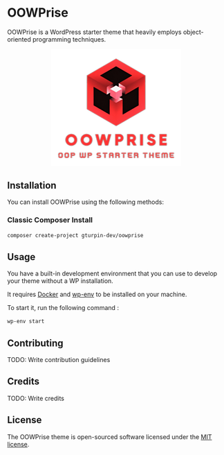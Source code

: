 # OOWPrise
OOWPrise is a WordPress starter theme that heavily employs object-oriented programming techniques.

<p align="center">
  <img width="300" src="./screenshot.png" alt="OOWPrise Logo">
</p>

## Installation

You can install OOWPrise using the following methods:

### Classic Composer Install

```sh
composer create-project gturpin-dev/oowprise
```

## Usage

You have a built-in development environment that you can use to develop your theme without a WP installation.

It requires [Docker](https://www.docker.com/) and [wp-env](https://developer.wordpress.org/block-editor/reference-guides/packages/packages-env/) to be installed on your machine.

To start it, run the following command :

```sh
wp-env start
```

## Contributing

TODO: Write contribution guidelines

## Credits

TODO: Write credits

## License

The OOWPrise theme is open-sourced software licensed under the [MIT license](LICENSE.md).
